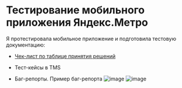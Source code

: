 # Тестирование мобильного приложения Яндекс.Метро

Я протестировала мобильное приложение и подготовила тестовую документацию:
  
- [Чек-лист по таблице принятия решений](https://docs.google.com/spreadsheets/d/1RySrCp_1ZABzsTYOZsllq_W2iV_NAP_pFinjc1bu28Q/edit?gid=0#gid=0)

- Тест-кейсы в TMS
  
- Баг-репорты. Пример баг-репорта
![image](https://github.com/Nancy2T/metro/assets/110238709/935cb19d-1dad-4d5c-b6f1-f512443d263c)
![image](https://github.com/Nancy2T/metro/assets/110238709/4ae58f4f-a9ea-47d6-87c9-a55714213a1d)
